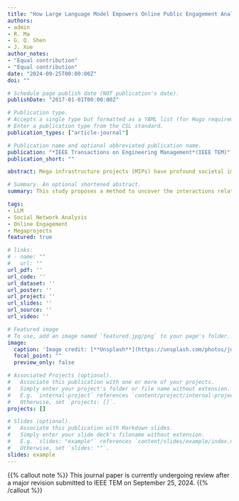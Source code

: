 ```yaml
---
title: "How Large Language Model Empowers Online Public Engagement Analysis for Mega Infrastructure Projects: cases in Hong Kong"
authors:
- admin
- R. Ma
- G. Q. Shen
- J. Xue
author_notes:
- "Equal contribution"
- "Equal contribution"
date: "2024-09-25T00:00:00Z"
doi: ""

# Schedule page publish date (NOT publication's date).
publishDate: "2017-01-01T00:00:00Z"

# Publication type.
# Accepts a single type but formatted as a YAML list (for Hugo requirements).
# Enter a publication type from the CSL standard.
publication_types: ["article-journal"]

# Publication name and optional abbreviated publication name.
publication: "*IEEE Transactions on Engineering Management*(IEEE TEM)"
publication_short: ""

abstract: Mega infrastructure projects (MIPs) have profound societal impacts, with public engagement playing a crucial role in their performances. The rise of social media enables dynamic analysis of public opinions, helping decision-makers to address public concerns effectively. This study introduces an NPRM (Networking, Parsing, Retrieval, Mapping) approach, innovatively leveraging large language models (LLMs) for massive text parsing and social network analysis (SNA). Using data from nine MIP topics in Hong Kong, the study identifies influencers and examines influencer-public involvement and interaction across the project lifecycle, enabling a prioritized engagement method. The findings reveal patterns of involvement and interaction across various types of project events, offering actionable insights to enhance MIPs’ communication and engagement strategies for decision-makers. By proposing an LLM-driven method and a practical managerial map, this study advances strategies for fostering effective online public engagement in MIPs.

# Summary. An optional shortened abstract.
summary: This study proposes a method to uncover the interactions related to online public engagement in MIPs by observing the distribution of user identities involved, identifying individuals with considerable influence, and evaluating the influencer-public interactions during various project events. Observations are used to guide project decision-makers to understand public opinion of engineering projects on social networks.

tags:
- LLM
- Social Network Analysis
- Online Engagement
- Megaprojects
featured: true

# links:
# - name: ""
#   url: ""
url_pdf: ''
url_code: ''
url_dataset: ''
url_poster: ''
url_project: ''
url_slides: ''
url_source: ''
url_video: ''

# Featured image
# To use, add an image named `featured.jpg/png` to your page's folder. 
image:
  caption: 'Image credit: [**Unsplash**](https://unsplash.com/photos/jdD8gXaTZsc)'
  focal_point: ""
  preview_only: false

# Associated Projects (optional).
#   Associate this publication with one or more of your projects.
#   Simply enter your project's folder or file name without extension.
#   E.g. `internal-project` references `content/project/internal-project/index.md`.
#   Otherwise, set `projects: []`.
projects: []

# Slides (optional).
#   Associate this publication with Markdown slides.
#   Simply enter your slide deck's filename without extension.
#   E.g. `slides: "example"` references `content/slides/example/index.md`.
#   Otherwise, set `slides: ""`.
slides: example
---
```


{{% callout note %}}
This journal paper is currently undergoing review after a major revision submitted to IEEE TEM on September 25, 2024.
{{% /callout %}}
